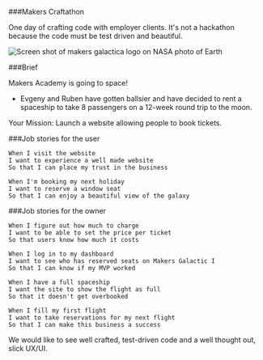 ###Makers Craftathon

One day of crafting code with employer clients. It's not a hackathon because the code must be test driven and beautiful.

<img src="makers_in_space/public/images/screen_shot.png" alt="Screen shot of makers galactica logo on NASA photo of Earth">

###Brief

Makers Academy is going to space!

- Evgeny and Ruben have gotten ballsier and have decided to rent a spaceship to take 8 passengers on a 12-week round trip to the moon.

Your Mission: Launch a website allowing people to book tickets.

###Job stories for the user

```
When I visit the website
I want to experience a well made website
So that I can place my trust in the business

When I'm booking my next holiday
I want to reserve a window seat
So that I can enjoy a beautiful view of the galaxy
```

###Job stories for the owner

```
When I figure out how much to charge
I want to be able to set the price per ticket
So that users know how much it costs

When I log in to my dashboard
I want to see who has reserved seats on Makers Galactic I
So that I can know if my MVP worked

When I have a full spaceship
I want the site to show the flight as full
So that it doesn't get overbooked

When I fill my first flight
I want to take reservations for my next flight
So that I can make this business a success
```

We would like to see well crafted, test-driven code and a well thought out, slick UX/UI.
